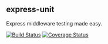 express-unit
--
Express middleware testing made easy.

[![Build Status](https://travis-ci.org/thebearingedge/express-unit.svg?branch=master)](https://travis-ci.org/thebearingedge/express-unit.svg?branch=master)
[![Coverage Status](https://coveralls.io/repos/github/thebearingedge/express-unit/badge.svg?branch=master)](https://coveralls.io/github/thebearingedge/express-unit?branch=master)

